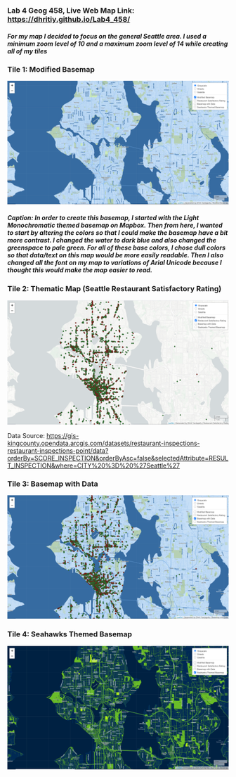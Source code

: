 ### Lab 4 Geog 458, Live Web Map Link: https://dhritiy.github.io/Lab4_458/

##### For my map I decided to focus on the general Seattle area. I used a minimum zoom level of 10 and a maximum zoom level of 14 while creating all of my tiles
### Tile 1: Modified Basemap
![Tile 1](https://github.com/dhritiy/Lab4_458/blob/main/img/Tile1.PNG)
##### Caption: In order to create this basemap, I started with the Light Monochromatic themed basemap on Mapbox. Then from here, I wanted to start by altering the colors so that I could make the basemap have a bit more contrast. I changed the water to dark blue and also changed the greenspace to pale green. For all of these base colors, I chose dull colors so that data/text on this map would be more easily readable. Then I also changed all the font on my map to variations of Arial Unicode because I thought this would make the map easier to read. 

### Tile 2: Thematic Map (Seattle Restaurant Satisfactory Rating)
![Tile 2](https://github.com/dhritiy/Lab4_458/blob/main/img/Tile2.PNG)

Data Source: https://gis-kingcounty.opendata.arcgis.com/datasets/restaurant-inspections-restaurant-inspections-point/data?orderBy=SCORE_INSPECTION&orderByAsc=false&selectedAttribute=RESULT_INSPECTION&where=CITY%20%3D%20%27Seattle%27

### Tile 3: Basemap with Data
![Tile 3](https://github.com/dhritiy/Lab4_458/blob/main/img/Tile3.PNG)

### Tile 4: Seahawks Themed Basemap
![Tile 4](https://github.com/dhritiy/Lab4_458/blob/main/img/Tile4.PNG)
